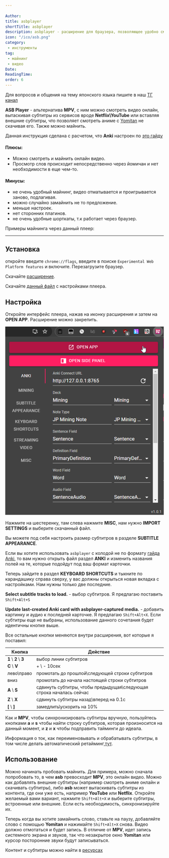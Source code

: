 ```yaml
---

Author:
title: asbplayer
shortTitle: asbplayer
description: asbplayer - расширение для браузера, позволяющее удобно смотреть контент на японском, подсматривать значения слов и майнить.
icon: "/ico/asb.png"
category: 
 - инструменты
tag:
 - майнинг
 - видео
Date: 
ReadingTime: 
order: 6
---
```



Для вопросов и общения на тему японского языка пишите в наш [ТГ канал](https://t.me/neongooru)

**ASB Player** - альтернатива **MPV**, с ним можно смотреть видео онлайн, вытаскивая субтитры из сервисов вроде **Netflix\YouTube** или вставляя внешние субтитры, что позволяет смотреть аниме с [Yomitan](/software/yomitan) не скачивая его. Также можно майнить.

Данная инструкция сделана с расчетом, что **Anki** настроен по [это гайду](/software/anki.md)

#### Плюсы: 
- Можно смотреть и майнить онлайн видео.
- Просмотр слов происходит непосредственно через йомичан и нет необходимости в еще чем-то.

#### Минусы:
- не очень удобный майнинг, видео отматывается и проигрывается заново, подлагивая.
- можно случайно замайнить не то предложение.
- меньше настроек.
- нет сторонних плагинов.
- не очень удобные шорткаты, т.к работает через браузер. 

Примеры майнинга через данный плеер:

<VidStack src="/imgvid/asbdemo.mp4"/>

-----

 



## Установка

откройте введите `chrome://flags`, введите в поиске `Experimental Web Platform features` и включите. Перезагрузите браузер.

Скачайте [расширение](https://chromewebstore.google.com/detail/asbplayer-language-learni/hkledmpjpaehamkiehglnbelcpdflcab).

Скачайте [данный файл](https://drive.google.com/file/d/12Hzha38N5ikmtnlXXlpJPuWHdLDTCz9N/view?usp=drive_link) с настройками плеера.

## Настройка


Откройте интерфейс плеера, нажав на иконку расширения и затем на **OPEN APP**. Расширение можно закрепить.

![](/imgvid/asb.png)

Нажмите на шестеренку, там слева нажмите **MISC**, нам нужно **IMPORT SETTINGS** и выберите скачанный файл. 

Вы можете под себя настроить размер субтитров в разделе **SUBTITLE APPEARANCE**. 

Если вы хотите использовать `asbplayer` с колодой не по формату [гайда Anki](anki.md), то вам нужно открыть файл раздел **ANKI** и изменить названия полей на те, которые подойдут под ваш формат карточки.

Теперь зайдите в раздел **KEYBOARD SHORTCUTS** и тыкните по карандашику справа сверху, у вас должны открыться новая вкладка с настройками. Нам нужны только две последние.

**Select subtitle tracks to load.** - выбор субтитров. Я предлагаю поставить `Shift+Alt+S`

**Update last-created Anki card with asbplayer-captured media.** - добавить картинку и аудио к последней карточке. Я предлагаю `Shift+Alt+X`. Если субтитры еще не выбраны, использование данного сочетания будет идентичны кнопке выше. 

Все остальные кнопки меняются внутри расширения, вот которые я поставил:

| Кнопка     | Действие                                                              |
|------------|-----------------------------------------------------------------------|
| **1** \ **2** \ **3**      | выбор линии субтитров                                                 |
| **С** \ **V**        | + \ - 10сек                                                             |
| лево\право | промотать до прошлой\следующей строки субтитров                       |
| вниз       | промотать до начала настоящей строки субтитров                        |
| **A** \ **S**        | сдвинуть субтитры, чтобы предыдущая\следующая строка началась сейчас |
| **Z** \ **X**        | сдвинуть субтитры назад\вперед на 0.1с                                |
| **[** \ **]**        | замедлить\ускорить на 10%                                             |

Как и **MPV**, чтобы синхронизировать субтитры вручную, пользуйтесь кнопками **a** и **s** чтобы найти строку субтитров, которая произносится на данный момент, и **z** и **x** чтобы подправить тайминги до идеала.

Информация о ток, как переименовывать и обрабатывать субтитры, в том числе делать автоматический ретайминг,[тут](/software/subtitles.md). 

## Использование

Можно начинать пробовать майнить. Для примера, можно сначала попробовать то, в чем **asb** превосходит **MPV**, это онлайн видео. Можно как добавлять внешние субтитры (например смотреть аниме онлайн и скачивать субтитры), либо **asb** может вытаскивать субтитры из контента, где они уже есть, например **YouTube** или **Netflix**. Откройте желаемый вами вариант, нажмите `Shift+Alt+X` и выберите субтитры, встроенные или внешние. Если есть необходимость, синхронизируйте их.

Теперь когда вы хотите замайнить слово, ставьте на паузу, добавляйте слово с помощью **Yomitan** и нажимайте `Shift+Alt+X` снова. Видео должно отмотаться и будет запись. В отличие от **MPV**, идет запись системного экрана и звуков, так что незакрытое окно **Yomitan** или курсор посторонние звуки будут записываться.

<VidStack src="/imgvid/asbdemo.mp4"/>

Контент и субтитры можно найти в [ресурсах](/resources)
